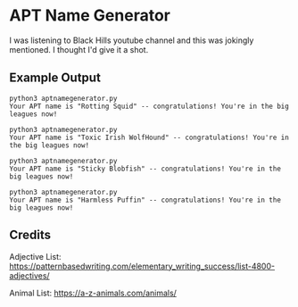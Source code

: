 # APT Name Generator

I was listening to Black Hills youtube channel and this was jokingly mentioned. I thought I'd give it a shot.

## Example Output

```
python3 aptnamegenerator.py
Your APT name is "Rotting Squid" -- congratulations! You're in the big leagues now!
```

```
python3 aptnamegenerator.py
Your APT name is "Toxic Irish WolfHound" -- congratulations! You're in the big leagues now!
```

```
python3 aptnamegenerator.py
Your APT name is "Sticky Blobfish" -- congratulations! You're in the big leagues now!
```

```
python3 aptnamegenerator.py
Your APT name is "Harmless Puffin" -- congratulations! You're in the big leagues now!
```

## Credits

Adjective List: https://patternbasedwriting.com/elementary_writing_success/list-4800-adjectives/

Animal List: https://a-z-animals.com/animals/
